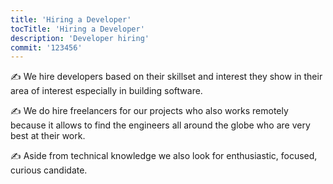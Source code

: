 ```yaml
---
title: 'Hiring a Developer'
tocTitle: 'Hiring a Developer'
description: 'Developer hiring'
commit: '123456'
---
```


✍️ We hire developers based on their skillset and interest they show in their area of interest especially in building software.

✍️ We do hire freelancers for our projects who also works remotely because it allows to find the engineers all around the globe who are very best at their work.

✍️ Aside from technical knowledge we also look for enthusiastic, focused, curious candidate.

<!-- ## Sub Heading

✍️Coming soon: Please watch this space for more updates from our team. Thanks for the patience! -->

<!--
![default and pinned tasks](/placeholders/banner.png)

```javascript
code or syntax
```

<div class="aside">
<a href=""><b>Links</b></a>
</div>
-->

